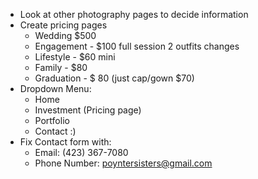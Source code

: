 - Look at other photography pages to decide information
- Create pricing pages
  - Wedding $500
  - Engagement - $100 full session 2 outfits changes
  - Lifestyle - $60 mini 
  - Family - $80
  - Graduation - $ 80 (just cap/gown $70)
- Dropdown Menu: 
  - Home
  - Investment (Pricing page)
  - Portfolio
  - Contact :)
- Fix Contact form with:
  - Email: (423) 367-7080
  - Phone Number: poyntersisters@gmail.com
